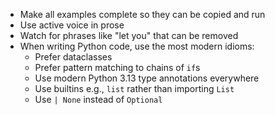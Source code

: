 - Make all examples complete so they can be copied and run
- Use active voice in prose
- Watch for phrases like "let you" that can be removed
- When writing Python code, use the most modern idioms:
  - Prefer dataclasses 
  - Prefer pattern matching to chains of `if`s
  - Use modern Python 3.13 type annotations everywhere
  - Use builtins e.g., `list` rather than importing `List`
  - Use `| None` instead of `Optional`

